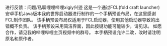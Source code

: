 进行反馈：问题/私聊哩哩哔哩xigiy兴迹
这是一个通过FCL(fold craft launcher)安卓手机Java版本我的世界启动器进行制作的一个手柄预设布局，在这里感谢FCL制作团队。
该手柄预设布局仅适用于FCL启动器，使用其他启动器导致的出错概不负责。
该手柄预设采用简洁界面，因此按键功能可能较少，请见谅。
如愿合作，请见我的哔哩哔哩主页视频中的群号。
本手柄预设允许二改，改时请注明原名和原作者。
